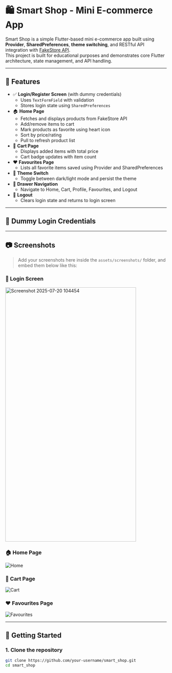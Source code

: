 # 🛍️ Smart Shop - Mini E-commerce App

Smart Shop is a simple Flutter-based mini e-commerce app built using **Provider**, **SharedPreferences**, **theme switching**, and RESTful API integration with [FakeStore API](https://fakestoreapi.com/).  
This project is built for educational purposes and demonstrates core Flutter architecture, state management, and API handling.

---

## 📱 Features

- ✅ **Login/Register Screen** (with dummy credentials)
  - Uses `TextFormField` with validation
  - Stores login state using `SharedPreferences`
- 🏠 **Home Page**
  - Fetches and displays products from FakeStore API
  - Add/remove items to cart
  - Mark products as favorite using heart icon
  - Sort by price/rating
  - Pull to refresh product list
- 🛒 **Cart Page**
  - Displays added items with total price
  - Cart badge updates with item count
- ❤️ **Favourites Page**
  - Lists all favorite items saved using Provider and SharedPreferences
- 🎨 **Theme Switch**
  - Toggle between dark/light mode and persist the theme
- 📂 **Drawer Navigation**
  - Navigate to Home, Cart, Profile, Favourites, and Logout
- 🔐 **Logout**
  - Clears login state and returns to login screen

---

## 🧪 Dummy Login Credentials






---

## 📷 Screenshots

> Add your screenshots here inside the `assets/screenshots/` folder, and embed them below like this:

### 🔑 Login Screen

<img width="408" height="793" alt="Screenshot 2025-07-20 104454" src="https://github.com/user-attachments/assets/20fdef59-fbf0-42df-8ff8-53d35f2484dd" />


### 🏠 Home Page

![Home](assets/screenshots/home.png)

### 🛒 Cart Page

![Cart](assets/screenshots/cart.png)

### ❤️ Favourites Page

![Favourites](assets/screenshots/favourites.png)

---

## 🚀 Getting Started

### 1. Clone the repository

```bash
git clone https://github.com/your-username/smart_shop.git
cd smart_shop
